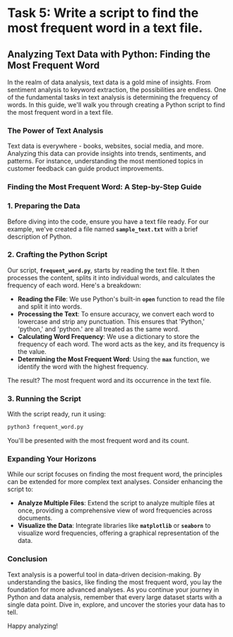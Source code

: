 # Task 5: Write a script to find the most frequent word in a text file.

## **Analyzing Text Data with Python: Finding the Most Frequent Word**

In the realm of data analysis, text data is a gold mine of insights. From sentiment analysis to keyword extraction, the possibilities are endless. One of the fundamental tasks in text analysis is determining the frequency of words. In this guide, we'll walk you through creating a Python script to find the most frequent word in a text file.

### **The Power of Text Analysis**

Text data is everywhere - books, websites, social media, and more. Analyzing this data can provide insights into trends, sentiments, and patterns. For instance, understanding the most mentioned topics in customer feedback can guide product improvements.

### **Finding the Most Frequent Word: A Step-by-Step Guide**

### **1. Preparing the Data**

Before diving into the code, ensure you have a text file ready. For our example, we've created a file named **`sample_text.txt`** with a brief description of Python.

### **2. Crafting the Python Script**

Our script, **`frequent_word.py`**, starts by reading the text file. It then processes the content, splits it into individual words, and calculates the frequency of each word. Here's a breakdown:

- **Reading the File**: We use Python's built-in **`open`** function to read the file and split it into words.
- **Processing the Text**: To ensure accuracy, we convert each word to lowercase and strip any punctuation. This ensures that 'Python,' 'python,' and 'python.' are all treated as the same word.
- **Calculating Word Frequency**: We use a dictionary to store the frequency of each word. The word acts as the key, and its frequency is the value.
- **Determining the Most Frequent Word**: Using the **`max`** function, we identify the word with the highest frequency.

The result? The most frequent word and its occurrence in the text file.

### **3. Running the Script**

With the script ready, run it using:

```bash
python3 frequent_word.py
```

You'll be presented with the most frequent word and its count.

### **Expanding Your Horizons**

While our script focuses on finding the most frequent word, the principles can be extended for more complex text analyses. Consider enhancing the script to:

- **Analyze Multiple Files**: Extend the script to analyze multiple files at once, providing a comprehensive view of word frequencies across documents.
- **Visualize the Data**: Integrate libraries like **`matplotlib`** or **`seaborn`** to visualize word frequencies, offering a graphical representation of the data.

### **Conclusion**

Text analysis is a powerful tool in data-driven decision-making. By understanding the basics, like finding the most frequent word, you lay the foundation for more advanced analyses. As you continue your journey in Python and data analysis, remember that every large dataset starts with a single data point. Dive in, explore, and uncover the stories your data has to tell.

Happy analyzing!